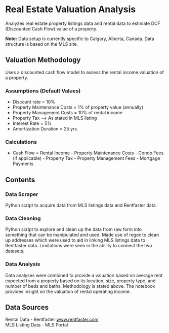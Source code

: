 # Real Estate Valuation Analysis
Analyzes real estate property listings data and rental data to estimate DCF (Discounted Cash Flow) value of a property.

<b>Note:</b> Data setup is currently specific to Calgary, Alberta, Canada. Data structure is based on the MLS site.

## Valuation Methodology
Uses a discounted cash flow model to assess the rental income valuation of a property. 

### Assumptions (Default Values)
* Discount rate = 10%
* Property Maintenance Costs = 1% of property value (annually)
* Property Management Costs = 10% of rental income
* Property Tax --> As stated in MLS listing
* Interest Rate = 5%
* Amortization Duration = 25 yrs

### Calculations
* Cash Flow = Rental Income - Property Maintenance Costs - Condo Fees (if applicable) - Property Tax - Property Management Fees - Mortgage Payments

## Contents

### Data Scraper
Python script to acquire data from MLS listings data and Rentfaster data.

### Data Cleaning
Python script to explore and clean up the data from raw form into something that can be manipulated and used. Made use of regex to clean up addresses which were used to aid in linking MLS listings data to Rentfaster data. Limitations were seen in the ability to connect the two datasets.

### Data Analysis
Data analyses were combined to provide a valuation based on average rent expected from a property based on its location, size, property type, and number of beds and baths. Methodology is stated above. The notebook provides insight on the valuation of rental operating income.

## Data Sources
Rental Data - Rentfaster www.rentfaster.com <br>
MLS Listing Data - MLS Portal
